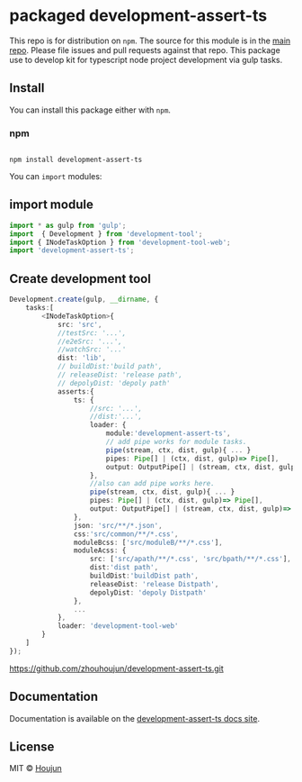 # packaged development-assert-ts

This repo is for distribution on `npm`. The source for this module is in the
[main repo](https://github.com/zhouhoujun/development-assert-ts/src/mastert).
Please file issues and pull requests against that repo.
This package use to develop kit for typescript node project development via gulp tasks.

## Install

You can install this package either with `npm`.

### npm

```shell

npm install development-assert-ts

```

You can `import` modules:

## import module

```ts
import * as gulp from 'gulp';
import  { Development } from 'development-tool';
import { INodeTaskOption } from 'development-tool-web';
import 'development-assert-ts';

```

## Create development tool

```ts
Development.create(gulp, __dirname, {
    tasks:[
        <INodeTaskOption>{
            src: 'src',
            //testSrc: '...',
            //e2eSrc: '...',
            //watchSrc: '...'
            dist: 'lib',
            // buildDist:'build path',
            // releaseDist: 'release path',
            // depolyDist: 'depoly path'
            asserts:{
                ts: {
                    //src: '...',
                    //dist:'...',
                    loader: {
                        module:'development-assert-ts',
                        // add pipe works for module tasks.
                        pipe(stream, ctx, dist, gulp){ ... }
                        pipes: Pipe[] | (ctx, dist, gulp)=> Pipe[],
                        output: OutputPipe[] | (stream, ctx, dist, gulp)=> OutputPipe[]
                    },
                    //also can add pipe works here.
                    pipe(stream, ctx, dist, gulp){ ... }
                    pipes: Pipe[] | (ctx, dist, gulp)=> Pipe[],
                    output: OutputPipe[] | (stream, ctx, dist, gulp)=> OutputPipe[]
                },
                json: 'src/**/*.json',
                css:'src/common/**/*.css',
                moduleBcss: ['src/moduleB/**/*.css'],
                moduleAcss: {
                    src: ['src/apath/**/*.css', 'src/bpath/**/*.css'],
                    dist:'dist path',
                    buildDist:'buildDist path',
                    releaseDist: 'release Distpath',
                    depolyDist: 'depoly Distpath'
                },
                ...
            },
            loader: 'development-tool-web'
        }
    ]
});
```


https://github.com/zhouhoujun/development-assert-ts.git

## Documentation

Documentation is available on the
[development-assert-ts docs site](https://github.com/zhouhoujun/development-assert-ts).

## License

MIT © [Houjun](https://github.com/zhouhoujun/)